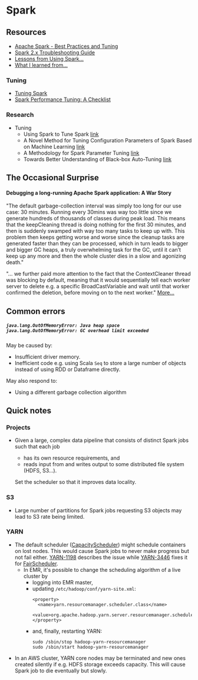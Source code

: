 # Spark

## Resources

* [Apache Spark - Best Practices and Tuning](https://umbertogriffo.gitbooks.io/apache-spark-best-practices-and-tuning/content/)
* [Spark 2.x Troubleshooting Guide](https://www.slideshare.net/jcmia1/a-beginners-guide-on-troubleshooting-spark-applications)
* [Lessons from Using Spark...](https://www.indix.com/blog/engineering/lessons-from-using-spark-to-process-large-amounts-of-data-part-i/)
* [What I learned from...](https://dlab.epfl.ch/2017-09-30-what-i-learned-from-processing-big-data-with-spark/)

### Tuning

* [Tuning Spark](https://spark.apache.org/docs/latest/tuning.html)
* [Spark Performance Tuning: A Checklist](https://zerogravitylabs.ca/spark-performance-tuning-checklist/)

### Research

* Tuning
  * Using Spark to Tune Spark [link](https://www.slideshare.net/databricks/using-apache-spark-to-tune-spark-with-shivnath-babu-and-adrian-popescu)
  * A Novel Method for Tuning Configuration Parameters of Spark Based on Machine Learning [link](https://www.computer.org/csdl/proceedings/hpcc/2016/4297/00/07828429.pdf)
  * A Methodology for Spark Parameter Tuning [link](delab.csd.auth.gr/papers/BDR2017gt.pdf)
  * Towards Better Understanding of Black-box Auto-Tuning [link](https://www.usenix.org/system/files/conference/atc18/atc18-cao.pdf)

## The Occasional Surprise

#### Debugging a long-running Apache Spark application: A War Story

"The default garbage-collection interval was simply too long for our use case: 
30 minutes. Running every 30mins was way too little since we generate hundreds of 
thousands of classes during peak load. This means that the keepCleaning thread is 
doing nothing for the first 30 minutes, and then is suddenly swamped with way too 
many tasks to keep up with. This problem then keeps getting worse and worse since 
the cleanup tasks are generated faster than they can be processed, which in turn 
leads to bigger and bigger GC heaps, a truly overwhelming task for the GC, until 
it can’t keep up any more and then the whole cluster dies in a slow and agonizing death."

"... we further paid more attention to the fact that the 
ContextCleaner thread was blocking by default, meaning that it would sequentially tell 
each worker server to delete e.g. a specific BroadCastVariable and wait until that 
worker confirmed the deletion, before moving on to the next worker."
[More...](https://tech.channable.com/posts/2018-04-10-debugging-a-long-running-apache-spark-application.html)

## Common errors

##### `java.lang.OutOfMemoryError: Java heap space java.lang.OutOfMemoryError: GC overhead limit exceeded`
May be caused by:
* Insufficient driver memory.
* Inefficient code e.g. using Scala `Seq` to store a large number of objects instead
of using RDD or Dataframe directly.

May also respond to:
* Using a different garbage collection algorithm

## Quick notes

### Projects

* Given a large, complex data pipeline that consists of distinct Spark jobs such that each job
  * has its own resource requirements, and
  * reads input from and writes output to some distributed file system (HDFS, S3...).

  Set the scheduler so that it improves data locality.

### S3

* Large number of partitions for Spark jobs requesting S3 objects may lead to S3 rate being limited.

### YARN

* The default scheduler ([CapacityScheduler](https://hadoop.apache.org/docs/r2.7.4/hadoop-yarn/hadoop-yarn-site/CapacityScheduler.html)) might schedule containers on lost nodes. This 
would cause Spark jobs to never make progress but not fail either.
[YARN-1198](https://issues.apache.org/jira/browse/YARN-1680) describes the issue while [YARN-3446](https://issues.apache.org/jira/browse/YARN-3446) fixes it for 
[FairScheduler](https://hadoop.apache.org/docs/r2.7.4/hadoop-yarn/hadoop-yarn-site/FairScheduler.html).
  * In EMR, it's possible to change the scheduling algorithm of a live cluster by
    * logging into EMR master,
    * updating `/etc/hadoop/conf/yarn-site.xml`:
        ```
        <property>
          <name>yarn.resourcemanager.scheduler.class</name>
          <value>org.apache.hadoop.yarn.server.resourcemanager.scheduler.fair.FairScheduler</value>
        </property>
        ```
    * and, finally, restarting YARN:
        ```
        sudo /sbin/stop hadoop-yarn-resourcemanager
        sudo /sbin/start hadoop-yarn-resourcemanager
        ```
* In an AWS cluster, YARN core nodes may be terminated and new ones created silently if e.g. HDFS storage exceeds capacity. This will cause Spark job to die eventually but slowly.
